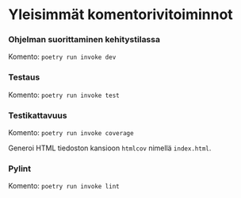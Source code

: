 # Yleisimmät komentorivitoiminnot

### Ohjelman suorittaminen kehitystilassa

Komento: `poetry run invoke dev`

### Testaus

Komento: `poetry run invoke test`

### Testikattavuus

Komento: `poetry run invoke coverage`

Generoi HTML tiedoston kansioon `htmlcov` nimellä `index.html`.

### Pylint

Komento: `poetry run invoke lint`
